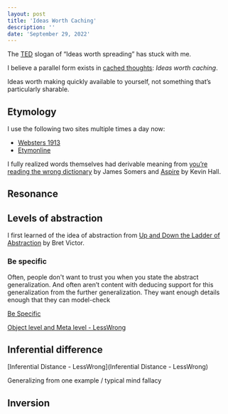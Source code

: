 ```yaml
---
layout: post
title: 'Ideas Worth Caching'
description: ''
date: 'September 29, 2022'
---
```


The [TED](https://www.ted.com/) slogan of “Ideas worth spreading” has stuck with me.

I believe a parallel form exists in [cached thoughts](https://lukasmurdock.com/cache/): _Ideas worth caching_.

Ideas worth making quickly available to yourself, not something that’s particularly sharable.

## Etymology

I use the following two sites multiple times a day now:

- [Websters 1913](https://www.websters1913.com/words/Etymology)
- [Etymonline](https://www.etymonline.com/)

I fully realized words themselves had derivable meaning from [you’re reading the wrong dictionary](https://jsomers.net/blog/dictionary) by James Somers and [Aspire](https://www.goodreads.com/book/show/6713378-aspire) by Kevin Hall.

## Resonance


## Levels of abstraction

I first learned of the idea of abstraction from [Up and Down the Ladder of Abstraction](http://worrydream.com/LadderOfAbstraction/) by Bret Victor.

### Be specific

Often, people don't want to trust you when you state the abstract generalization. And often aren’t content with deducing support for this generalization from the further generalization. They want enough details enough that they can model-check

[Be Specific](https://www.lesswrong.com/posts/NgtYDP3ZtLJaM248W/sotw-be-specific)

[Object level and Meta level - LessWrong](https://www.lesswrong.com/tag/object-level-and-meta-level)


## Inferential difference

[Inferential Distance - LessWrong](Inferential Distance - LessWrong)


Generalizing from one example / typical mind fallacy

## Inversion
